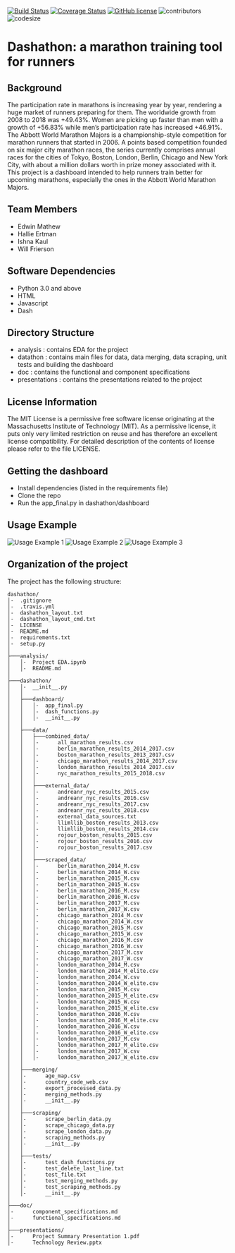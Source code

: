 [![Build Status](https://travis-ci.org/wfrierson/dashathon.svg?branch=master)](https://travis-ci.org/wfrierson/dashathon) [![Coverage Status](https://coveralls.io/repos/github/wfrierson/dashathon/badge.svg?branch=master)](https://coveralls.io/github/wfrierson/dashathon?branch=master) [![GitHub license](https://img.shields.io/github/license/Naereen/StrapDown.js.svg)](/LICENSE) ![contributors](https://img.shields.io/github/contributors/wfrierson/dashathon.svg) ![codesize](https://img.shields.io/github/languages/code-size/wfrierson/dashathon.svg)

# Dashathon: a marathon training tool for runners

## Background
The participation rate in marathons is increasing year by year, rendering a huge market of runners preparing for them. The worldwide growth from 2008 to 2018 was +49.43%. Women are picking up faster than men with a growth of +56.83% while men’s participation rate has increased +46.91%. The Abbott World Marathon Majors is a championship-style competition for marathon runners that started in 2006. A points based competition founded on six major city marathon races, the series currently comprises annual races for the cities of Tokyo, Boston, London, Berlin, Chicago and New York City, with about a million dollars worth in prize money associated with it. This project is a dashboard intended to help runners train better for upcoming marathons, especially the ones in the Abbott World Marathon Majors.

## Team Members
* Edwin Mathew
* Hallie Ertman
* Ishna Kaul
* Will Frierson

## Software Dependencies

* Python 3.0 and above
* HTML
* Javascript
* Dash

## Directory Structure

* analysis : contains EDA for the project
* datathon : contains main files for data, data merging, data scraping, unit tests and building the dashboard
* doc : contains the functional and component specifications
* presentations : contains the presentations related to the project

## License Information
The MIT License is a permissive free software license originating at the Massachusetts Institute of Technology (MIT). As a permissive license, it puts only very limited restriction on reuse and has therefore an excellent license compatibility. For detailed description of the contents of license please refer to the file LICENSE.

## Getting the dashboard
* Install dependencies (listed in the requirements file)
* Clone the repo
* Run the app_final.py in dashathon/dashboard

## Usage Example
![Usage Example 1](https://github.com/wfrierson/dashathon/blob/master/doc/ex_1.png)
![Usage Example 2](https://github.com/wfrierson/dashathon/blob/master/doc/ex_2.png)
![Usage Example 3](https://github.com/wfrierson/dashathon/blob/master/doc/ex_3.png)

## Organization of the project

The project has the following structure:

```
dashathon/
│-  .gitignore
│-  .travis.yml
│-  dashathon_layout.txt
│-  dashathon_layout_cmd.txt
│-  LICENSE
│-  README.md
│-  requirements.txt
│-  setup.py
│   
├───analysis/
│   │-  Project EDA.ipynb
│   │-  README.md
│           
├───dashathon/
│   │-  __init__.py
│   │   
│   ├───dashboard/
│   │   │-  app_final.py
│   │   │-  dash_functions.py
│   │   │-  __init__.py
│   │    
│   ├───data/
│   │   ├───combined_data/
│   │   │-      all_marathon_results.csv
│   │   │-      berlin_marathon_results_2014_2017.csv
│   │   │-      boston_marathon_results_2013_2017.csv
│   │   │-      chicago_marathon_results_2014_2017.csv
│   │   │-      london_marathon_results_2014_2017.csv
│   │   │-      nyc_marathon_results_2015_2018.csv
│   │   │       
│   │   ├───external_data/
│   │   │-      andreanr_nyc_results_2015.csv
│   │   │-      andreanr_nyc_results_2016.csv
│   │   │-      andreanr_nyc_results_2017.csv
│   │   │-      andreanr_nyc_results_2018.csv
│   │   │-      external_data_sources.txt
│   │   │-      llimllib_boston_results_2013.csv
│   │   │-      llimllib_boston_results_2014.csv
│   │   │-      rojour_boston_results_2015.csv
│   │   │-      rojour_boston_results_2016.csv
│   │   │-      rojour_boston_results_2017.csv
│   │   │       
│   │   ├───scraped_data/
│   │   │-      berlin_marathon_2014_M.csv
│   │   │-      berlin_marathon_2014_W.csv
│   │   │-      berlin_marathon_2015_M.csv
│   │   │-      berlin_marathon_2015_W.csv
│   │   │-      berlin_marathon_2016_M.csv
│   │   │-      berlin_marathon_2016_W.csv
│   │   │-      berlin_marathon_2017_M.csv
│   │   │-      berlin_marathon_2017_W.csv
│   │   │-      chicago_marathon_2014_M.csv
│   │   │-      chicago_marathon_2014_W.csv
│   │   │-      chicago_marathon_2015_M.csv
│   │   │-      chicago_marathon_2015_W.csv
│   │   │-      chicago_marathon_2016_M.csv
│   │   │-      chicago_marathon_2016_W.csv
│   │   │-      chicago_marathon_2017_M.csv
│   │   │-      chicago_marathon_2017_W.csv
│   │   │-      london_marathon_2014_M.csv
│   │   │-      london_marathon_2014_M_elite.csv
│   │   │-      london_marathon_2014_W.csv
│   │   │-      london_marathon_2014_W_elite.csv
│   │   │-      london_marathon_2015_M.csv
│   │   │-      london_marathon_2015_M_elite.csv
│   │   │-      london_marathon_2015_W.csv
│   │   │-      london_marathon_2015_W_elite.csv
│   │   │-      london_marathon_2016_M.csv
│   │   │-      london_marathon_2016_M_elite.csv
│   │   │-      london_marathon_2016_W.csv
│   │   │-      london_marathon_2016_W_elite.csv
│   │   │-      london_marathon_2017_M.csv
│   │   │-      london_marathon_2017_M_elite.csv
│   │   │-      london_marathon_2017_W.csv
│   │   │-      london_marathon_2017_W_elite.csv
│   │           
│   ├───merging/
│   │-      age_map.csv
│   │-      country_code_web.csv
│   │-      export_processed_data.py
│   │-      merging_methods.py
│   │-      __init__.py
│   │
│   ├───scraping/
│   │-      scrape_berlin_data.py
│   │-      scrape_chicago_data.py
│   │-      scrape_london_data.py
│   │-      scraping_methods.py
│   │-      __init__.py
│   │       
│   ├───tests/
│   │-      test_dash_functions.py
│   │-      test_delete_last_line.txt
│   │-      test_file.txt
│   │-      test_merging_methods.py
│   │-      test_scraping_methods.py
│   │-      __init__.py
│   
├───doc/
│-      component_specifications.md
│-      functional_specifications.md
│       
├───presentations/
│-      Project Summary Presentation 1.pdf
│-      Technology Review.pptx

